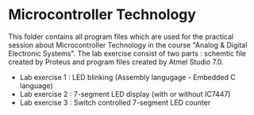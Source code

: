 # Microcontroller Technology
 
This folder contains all program files which are used for the practical session about Microcontroller Technology in the course "Analog & Digital Electronic Systems". The lab exercise consist of two parts : schemtic file created by Proteus and program files created by Atmel Studio 7.0. 
- Lab exercise 1 : LED blinking (Assembly langugage - Embedded C language)
- Lab exercise 2 : 7-segment LED display (with or without IC7447)
- Lab exercise 3 : Switch controlled 7-segment LED counter
